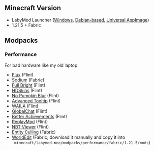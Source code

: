 ## Minecraft Version

- LabyMod Launcher ([Windows](https://releases.r2.labymod.net/launcher/win32/x64/LabyModLauncherSetup-latest.exe), [Debian-based](https://releases.r2.labymod.net/launcher/linux/x64/labymodlauncher_latest_amd64.deb), [Universal AppImage](https://releases.r2.labymod.net/launcher/linux/x64/LabyMod%20Launcher-latest.AppImage))
- 1.21.5 + Fabric

## Modpacks

### Performance

For bad hardware like my old laptop.

- [Flux](https://flintmc.net/modification/40.flux) (Flint)
- [Sodium](https://modrinth.com/mod/sodium) (Fabric)
- [Full Bright](https://flintmc.net/modification/18.fullbright) (Flint)
- [HDSkins](https://flintmc.net/modification/9.hdskins) (Flint)
- [No Pumpkin Blur](https://flintmc.net/modification/168.nopumpkinblur) (Flint)
- [Advanced Tooltip](https://flintmc.net/modification/79.advancedtooltip) (Flint)
- [WAILA](https://flintmc.net/modification/105.waila) (Flint)
- [GlobalChat](https://flintmc.net/modification/32.globalchat) (Flint)
- [Better Achievements](https://flintmc.net/modification/62.managedachievement) (Flint)
- [ReplayMod](https://flintmc.net/modification/161.replaymod_loader) (Flint)
- [NBT Viewer](https://flintmc.net/modification/172.nbt-viewer) (Flint)
- [Entity Culling](https://modrinth.com/mod/entityculling) (Fabric)
- [WorldEdit](https://modrinth.com/plugin/worldedit?loader=fabric&version=1.21.5#download) (Fabric; download it manually and copy it into `.minecraft/labymod-neo/modpacks/performance/fabric/1.21.5/mods`)
